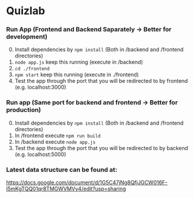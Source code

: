 # Quizlab

### Run App (Frontend and Backend Saparately -> Better for development)

0. Install dependencies by `npm install` (Both in /backend and /frontend directories)
1. `node app.js` keep this running (execute in /backend)
2. `cd ./frontend`
3. `npm start` keep this running (execute in ./frontend)
4. Test the app through the port that you will be redirected to by frontend (e.g. localhost:3000)


### Run app (Same port for backend and frontend -> Better for production)

0. Install dependencies by `npm install` (Both in /backend and /frontend directories)
1. In /frontend execute `npm run build`
2. In /backend execute `node app.js`
3.  Test the app through the port that you will be redirected to by backend (e.g. localhost:5000)

### Latest data structure can be found at:

https://docs.google.com/document/d/1G5C47jNg8QfjJGCW016F-I5mKgTQQ01qr8TMGWVMVy4/edit?usp=sharing
